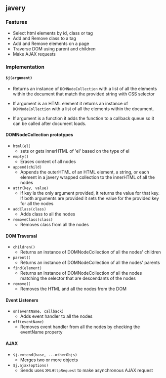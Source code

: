 ## javery

### Features
- Select html elements by id, class or tag
- Add and Remove class to a tag
- Add and Remove elements on a page
- Traverse DOM using parent and children
- Make AJAX requests

### Implementation

#### ```$j(argument)```

- Returns an instance of ```DOMNodeCollection``` with a list of all the elements within the document that match the provided string with CSS selector

- If argument is an HTML element it returns an instance of ```DOMNodeCollection``` with a list of all the elements within the document.

- If argument is a function it adds the function to a callback queue so it can be called after document loads.

#### DOMNodeCollection prototypes
  - ```html(el)```
    -  sets or gets innerHTML of 'el' based on the type of el
  - ```empty()```
    - Erases content of all nodes  
  - ```append(child)```
    -  Appends the outerHTML of an HTML element, a string, or each element in a javery wrapped collection to the innerHTML of all the nodes  
  - ```attr(key, value)```
    - If key is the only argument provided, it returns the value for that key. If both arguments are provided it sets the value for the provided key for all the nodes
  - ```addClass(class)```
    - Adds class to all the nodes
  - ```removeClass(class)```
    - Removes class from all the nodes

#### DOM Traversal
  - ```children()```
    - Returns an instance of DOMNodeCollection of all the nodes' children
  - ```parent()```
    - Returns an instance of DOMNodeCollection of all the nodes' parents
  - ```find(element)```
    - Returns an instance of DOMNodeCollection of all the nodes matching the selector that are descendants of the nodes
  - ```remove()```
    - Removes the HTML and all the nodes from the DOM

#### Event Listeners
- ```on(eventName, callback)```
  - Adds event handler to all the nodes
- ```off(eventName)```
  - Removes event handler from all the nodes by checking the eventName property

#### AJAX

- ```$j.extend(base, ...otherObjs)```
  - Merges two or more objects
- ```$j.ajax(options)```
  - Sends uses ```XMLHttpRequest``` to make asynchronous AJAX request
